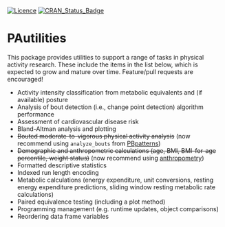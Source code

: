 <!-- README.md is generated from README.Rmd. Please edit that file -->

[![Licence](https://img.shields.io/badge/licence-GPL--3-blue.svg)](https://www.gnu.org/licenses/gpl-3.0.en.html)
[![CRAN\_Status\_Badge](http://www.r-pkg.org/badges/version/PAutilities)](https://cran.r-project.org/package=PAutilities)

# PAutilities

This package provides utilities to support a range of tasks in physical
activity research. These include the items in the list below, which is
expected to grow and mature over time. Feature/pull requests are
encouraged!

  - Activity intensity classification from metabolic equivalents and (if
    available) posture
  - Analysis of bout detection (i.e., change point detection) algorithm performance
  - Assessment of cardiovascular disease risk
  - Bland-Altman analysis and plotting
  - ~~Bouted moderate-to-vigorous physical activity analysis~~ (now recommend using `analyze_bouts` from [PBpatterns](https://github.com/paulhibbing/PBpatterns))
  - ~~Demographic and anthropometric calculations (age, BMI, BMI-for-age
    percentile, weight status)~~ (now recommend using [anthropometry](https://github.com/paulhibbing/anthropometry))
  - Formatted descriptive statistics
  - Indexed run length encoding
  - Metabolic calculations (energy expenditure, unit conversions, resting energy
    expenditure predictions, sliding window resting metabolic rate calculations)
  - Paired equivalence testing (including a plot method)
  - Programming management (e.g. runtime updates, object comparisons)
  - Reordering data frame variables
